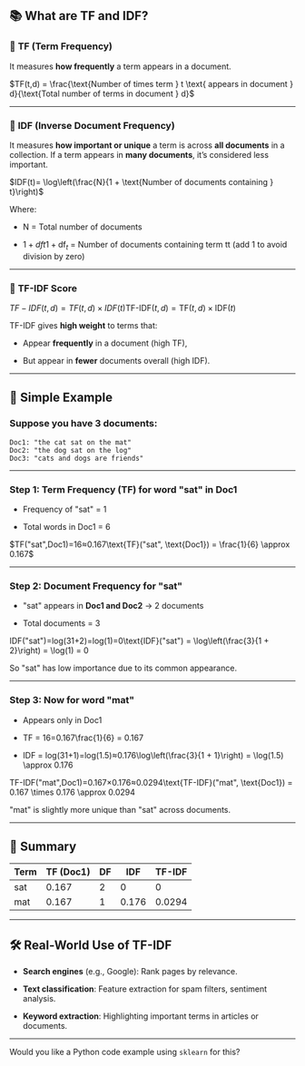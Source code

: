 ## 📚 What are TF and IDF?

### 🔹 **TF (Term Frequency)**

It measures **how frequently** a term appears in a document.

$TF(t,d) = \frac{\text{Number of times term } t \text{ appears in document } d}{\text{Total number of terms in document } d}$

---

### 🔹 **IDF (Inverse Document Frequency)**

It measures **how important or unique** a term is across **all documents** in a collection. If a term appears in **many documents**, it’s considered less important.

$IDF(t)= \log\left(\frac{N}{1 + \text{Number of documents containing } t}\right)$

Where:

- N = Total number of documents
    
- $1+dft1 + \text{df}_t$ = Number of documents containing term tt (add 1 to avoid division by zero)
    

---

### 🔹 **TF-IDF Score**

$TF-IDF(t,d)=TF(t,d)×IDF(t)\text{TF-IDF}(t, d) = \text{TF}(t, d) \times \text{IDF}(t)$

TF-IDF gives **high weight** to terms that:

- Appear **frequently** in a document (high TF),
    
- But appear in **fewer** documents overall (high IDF).
    

---

## 🧠 Simple Example

### Suppose you have 3 documents:

```text
Doc1: "the cat sat on the mat"  
Doc2: "the dog sat on the log"  
Doc3: "cats and dogs are friends"
```

---

### Step 1: Term Frequency (TF) for word **"sat"** in Doc1

- Frequency of "sat" = 1
    
- Total words in Doc1 = 6
    

$TF("sat",Doc1)=16≈0.167\text{TF}("sat", \text{Doc1}) = \frac{1}{6} \approx 0.167$

---

### Step 2: Document Frequency for "sat"

- "sat" appears in **Doc1 and Doc2** → 2 documents
    
- Total documents = 3
    

IDF("sat")=log⁡(31+2)=log⁡(1)=0\text{IDF}("sat") = \log\left(\frac{3}{1 + 2}\right) = \log(1) = 0

So "sat" has low importance due to its common appearance.

---

### Step 3: Now for word **"mat"**

- Appears only in Doc1
    
- TF = 16=0.167\frac{1}{6} = 0.167
    
- IDF = log⁡(31+1)=log⁡(1.5)≈0.176\log\left(\frac{3}{1 + 1}\right) = \log(1.5) \approx 0.176
    

TF-IDF("mat",Doc1)=0.167×0.176≈0.0294\text{TF-IDF}("mat", \text{Doc1}) = 0.167 \times 0.176 \approx 0.0294

"mat" is slightly more unique than "sat" across documents.

---

## 📌 Summary

|Term|TF (Doc1)|DF|IDF|TF-IDF|
|---|---|---|---|---|
|sat|0.167|2|0|0|
|mat|0.167|1|0.176|0.0294|

---

## 🛠 Real-World Use of TF-IDF

- **Search engines** (e.g., Google): Rank pages by relevance.
    
- **Text classification**: Feature extraction for spam filters, sentiment analysis.
    
- **Keyword extraction**: Highlighting important terms in articles or documents.
    

---

Would you like a Python code example using `sklearn` for this?